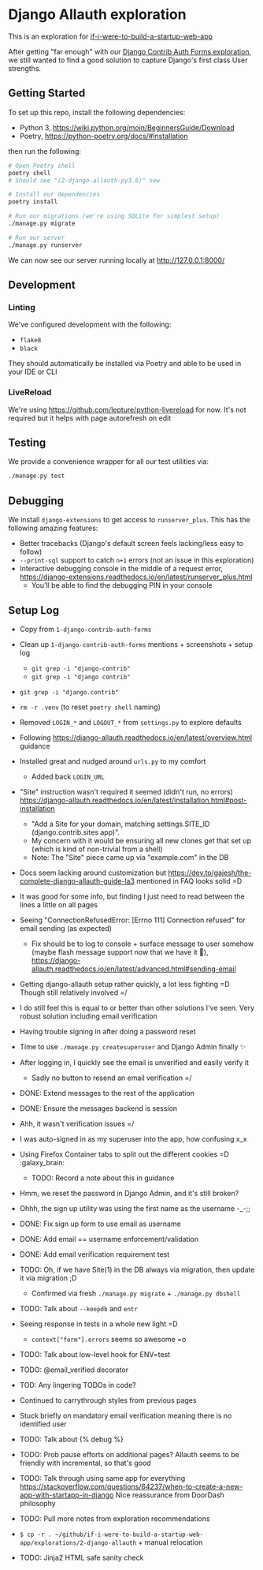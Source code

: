 # Django Allauth exploration
This is an exploration for [if-i-were-to-build-a-startup-web-app](https://github.com/twolfson/if-i-were-to-build-a-startup-web-app)

After getting "far enough" with our [Django Contrib Auth Forms exploration](../1-django-contrib-auth-forms), we still wanted to find a good solution to capture Django's first class User strengths.

## Getting Started
To set up this repo, install the following dependencies:

- Python 3, https://wiki.python.org/moin/BeginnersGuide/Download
- Poetry, https://python-poetry.org/docs/#installation

then run the following:

```bash
# Open Poetry shell
poetry shell
# Should see "(2-django-allauth-py3.8)" now

# Install our dependencies
poetry install

# Run our migrations (we're using SQLite for simplest setup)
./manage.py migrate

# Run our server
./manage.py runserver
```

We can now see our server running locally at <http://127.0.0.1:8000/>

## Development
### Linting
We've configured development with the following:

- `flake8`
- `black`

They should automatically be installed via Poetry and able to be used in your IDE or CLI

### LiveReload
We're using https://github.com/lepture/python-livereload for now. It's not required but it helps with page autorefresh on edit

## Testing
We provide a convenience wrapper for all our test utilities via:

```bash
./manage.py test
```

## Debugging
We install `django-extensions` to get access to `runserver_plus`. This has the following amazing features:

- Better tracebacks (Django's default screen feels lacking/less easy to follow)
- `--print-sql` support to catch `n+1` errors (not an issue in this exploration)
- Interactive debugging console in the middle of a request error, https://django-extensions.readthedocs.io/en/latest/runserver_plus.html
    - You'll be able to find the debugging PIN in your console

## Setup Log
- Copy from `1-django-contrib-auth-forms`
- Clean up `1-django-contrib-auth-forms` mentions + screenshots + setup log
    - `git grep -i "django-contrib"`
    - `git grep -i "django contrib"`
- `git grep -i "django.contrib"`
- `rm -r .venv` (to reset `poetry shell` naming)
- Removed `LOGIN_*` and `LOGOUT_*` from `settings.py` to explore defaults
- Following https://django-allauth.readthedocs.io/en/latest/overview.html guidance
- Installed great and nudged around `urls.py` to my comfort
    - Added back `LOGIN_URL`
- "Site" instruction wasn't required it seemed (didn't run, no errors) https://django-allauth.readthedocs.io/en/latest/installation.html#post-installation
    - "Add a Site for your domain, matching settings.SITE_ID (django.contrib.sites app)".
    - My concern with it would be ensuring all new clones get that set up (which is kind of non-trivial from a shell)
    - Note: The "Site" piece came up via "example.com" in the DB
- Docs seem lacking around customization but https://dev.to/gajesh/the-complete-django-allauth-guide-la3 mentioned in FAQ looks solid =D
- It was good for some info, but finding I just need to read between the lines a little on all pages

- Seeing "ConnectionRefusedError: [Errno 111] Connection refused" for email sending (as expected)
    - Fix should be to log to console + surface message to user somehow (maybe flash message support now that we have it 🤩), https://django-allauth.readthedocs.io/en/latest/advanced.html#sending-email

- Getting django-allauth setup rather quickly, a lot less fighting =D Though still relatively involved =/
- I do still feel this is equal to or better than other solutions I've seen. Very robust solution including email verification

- Having trouble signing in after doing a password reset
- Time to use `./manage.py createsuperuser` and Django Admin finally ✨
- After logging in, I quickly see the email is unverified and easily verify it
    - Sadly no button to resend an email verification =/

- DONE: Extend messages to the rest of the application
- DONE: Ensure the messages backend is session

- Ahh, it wasn't verification issues =/
- I was auto-signed in as my superuser into the app, how confusing x_x

- Using Firefox Container tabs to split out the different cookies =D :galaxy_brain:
    - TODO: Record a note about this in guidance

- Hmm, we reset the password in Django Admin, and it's still broken?

- Ohhh, the sign up utility was using the first name as the username -_-;;
- DONE: Fix sign up form to use email as username
- DONE: Add email == username enforcement/validation
- DONE: Add email verification requirement test

- TODO: Oh, if we have Site(1) in the DB always via migration, then update it via migration ;D
    - Confirmed via fresh `./manage.py migrate` + `./manage.py dbshell`

- TODO: Talk about `--keepdb` and `entr`
- Seeing response in tests in a whole new light =D
    - `context["form"].errors` seems so awesome =o

- TODO: Talk about low-level hook for ENV=test

- TODO: @email_verified decorator

- TOD: Any lingering TODOs in code?

- Continued to carrythrough styles from previous pages
- Stuck briefly on mandatory email verification meaning there is no identified user

- TODO: Talk about {% debug %}

- TODO: Prob pause efforts on additional pages? Allauth seems to be friendly with incremental, so that's good

- TODO: Talk through using same app for everything
https://stackoverflow.com/questions/64237/when-to-create-a-new-app-with-startapp-in-django
Nice reassurance from DoorDash philosophy

- TODO: Pull more notes from exploration recommendations

- `$ cp -r . ~/github/if-i-were-to-build-a-startup-web-app/explorations/2-django-allauth` + manual relocation

- TODO: Jinja2 HTML safe sanity check
